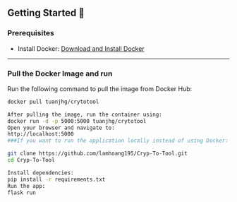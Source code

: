 
## Getting Started 🚀

### Prerequisites
- Install Docker: [Download and Install Docker](https://docs.docker.com/get-docker/)

---

### Pull the Docker Image and run

Run the following command to pull the image from Docker Hub:
```bash
docker pull tuanjhg/crytotool

After pulling the image, run the container using:
docker run -d -p 5000:5000 tuanjhg/crytotool
Open your browser and navigate to:
http://localhost:5000
###If you want to run the application locally instead of using Docker:

git clone https://github.com/lamhoang195/Cryp-To-Tool.git
cd Cryp-To-Tool

Install dependencies:
pip install -r requirements.txt
Run the app:
flask run 


